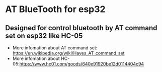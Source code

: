 # AT BlueTooth for esp32

## Designed for control bluetooth by AT command set on esp32 like HC-05

* More infomation about AT command set: https://en.wikipedia.org/wiki/Hayes_AT_command_set
* More infomation about HC-05:https://www.hc01.com/goods/640e91920be12d0114404c94

